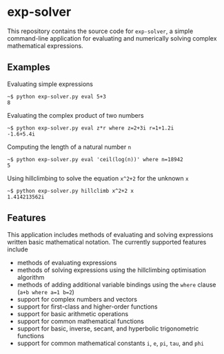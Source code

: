 # exp-solver

This repository contains the source code for `exp-solver`, a simple command-line application for evaluating and numerically solving complex mathematical expressions.

## Examples

Evaluating simple expressions
```
~$ python exp-solver.py eval 5+3
8
```

Evaluating the complex product of two numbers
```
~$ python exp-solver.py eval z*r where z=2+3i r=1+1.2i
-1.6+5.4i
```

Computing the length of a natural number `n`
```
~$ python exp-solver.py eval 'ceil(log(n))' where n=18942
5
```

Using hillclimbing to solve the equation `x^2+2` for the unknown `x`
```
~$ python exp-solver.py hillclimb x^2+2 x
1.414213562i
```

## Features

This application includes methods of evaluating and solving expressions written basic mathematical notation. The currently supported features include
 - methods of evaluating expressions
 - methods of solving expressions using the hillclimbing optimisation algorithm
 - methods of adding additional variable bindings using the `where` clause (`a+b where a=1 b=2`)
 - support for complex numbers and vectors
 - support for first-class and higher-order functions
 - support for basic arithmetic operations
 - support for common mathematical functions
 - support for basic, inverse, secant, and hyperbolic trigonometric functions
 - support for common mathematical constants `i`, `e`, `pi`, `tau`, and `phi`
